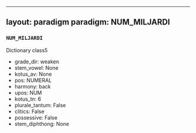 
---
layout: paradigm
paradigm: NUM_MILJARDI
---
### ` NUM_MILJARDI `

Dictionary class5
* grade_dir: weaken
* stem_vowel: None
* kotus_av: None
* pos: NUMERAL
* harmony: back
* upos: NUM
* kotus_tn: 6
* plurale_tantum: False
* clitics: False
* possessive: False
* stem_diphthong: None
